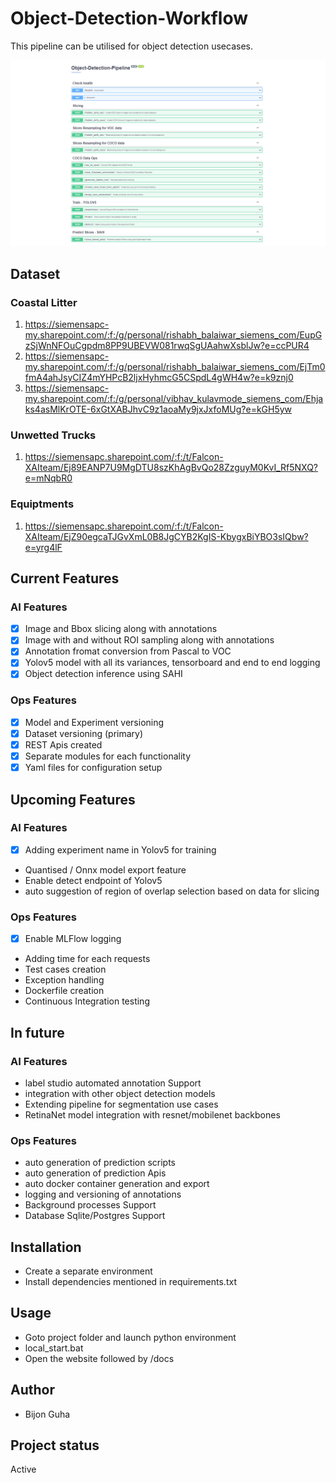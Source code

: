 # Object-Detection-Workflow

This pipeline can be utilised for object detection usecases.

![FastAPI](tests/image_fapi.PNG)

## Dataset
### Coastal Litter
1. https://siemensapc-my.sharepoint.com/:f:/g/personal/rishabh_balaiwar_siemens_com/EupGzSjWnNFOuCgpdm8PP9UBEVW081rwqSgUAahwXsblJw?e=ccPUR4
2. https://siemensapc-my.sharepoint.com/:f:/g/personal/rishabh_balaiwar_siemens_com/EjTm0fmA4ahJsyCIZ4mYHPcB2ljxHyhmcG5CSpdL4gWH4w?e=k9znj0
3. https://siemensapc-my.sharepoint.com/:f:/g/personal/vibhav_kulavmode_siemens_com/Ehjaks4asMlKrOTE-6xGtXABJhvC9z1aoaMy9jxJxfoMUg?e=kGH5yw

### Unwetted Trucks
1. https://siemensapc.sharepoint.com/:f:/t/Falcon-XAIteam/Ej89EANP7U9MgDTU8szKhAgBvQo28ZzguyM0KvI_Rf5NXQ?e=mNqbR0

### Equiptments
1. https://siemensapc.sharepoint.com/:f:/t/Falcon-XAIteam/EjZ90egcaTJGvXmL0B8JgCYB2KgIS-KbygxBiYBO3sIQbw?e=yrg4lF

## Current Features
### AI Features
- [x] Image and Bbox slicing along with annotations
- [x] Image with and without ROI sampling along with annotations
- [x] Annotation fromat conversion from Pascal to VOC
- [x] Yolov5 model with all its variances, tensorboard and end to end logging
- [x] Object detection inference using SAHI
### Ops Features
- [x] Model and Experiment versioning
- [x] Dataset versioning (primary)
- [x] REST Apis created
- [x] Separate modules for each functionality
- [x] Yaml files for configuration setup

## Upcoming Features
### AI Features
- [x] Adding experiment name in Yolov5 for training
- Quantised / Onnx model export feature
- Enable detect endpoint of Yolov5
- auto suggestion of region of overlap selection based on data for slicing
### Ops Features
- [x] Enable MLFlow logging
- Adding time for each requests
- Test cases creation
- Exception handling
- Dockerfile creation
- Continuous Integration testing

## In future
### AI Features
- label studio automated annotation Support
- integration with other object detection models
- Extending pipeline for segmentation use cases
- RetinaNet model integration with resnet/mobilenet backbones

### Ops Features
- auto generation of prediction scripts
- auto generation of prediction Apis
- auto docker container generation and export
- logging and versioning of annotations
- Background processes Support
- Database Sqlite/Postgres Support


## Installation
- Create a separate environment
- Install dependencies mentioned in requirements.txt

## Usage
- Goto project folder and launch python environment
- local_start.bat
- Open the website followed by /docs

## Author
- Bijon Guha

## Project status
Active
